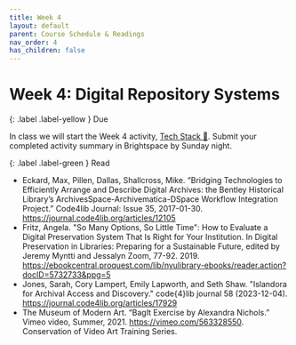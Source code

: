 ```yaml
---
title: Week 4
layout: default
parent: Course Schedule & Readings
nav_order: 4
has_children: false
---
```


# Week 4: Digital Repository Systems

<!-- <a href="{{ site.baseurl }}/slides/week_04_slide_deck.html" target="_blank">Slides</a> -->

{: .label .label-yellow }
Due

In class we will start the Week 4 activity, <a href="https://digital-archives.github.io/HISTGA1011/activities/tech_stack.html" target="_blank">Tech Stack 🥞</a>. Submit your completed activity summary in Brightspace by Sunday night.

{: .label .label-green }
Read
* Eckard, Max, Pillen, Dallas, Shallcross, Mike. “Bridging Technologies to Efficiently Arrange and Describe Digital Archives: the Bentley Historical Library’s ArchivesSpace-Archivematica-DSpace Workflow Integration Project.” Code4lib Journal: Issue 35, 2017-01-30. <a href="https://journal.code4lib.org/articles/12105" target="_blank">https://journal.code4lib.org/articles/12105</a>
* Fritz, Angela. "So Many Options, So Little Time": How to Evaluate a Digital Preservation System That Is Right for Your Institution. In Digital Preservation in Libraries: Preparing for a Sustainable Future, edited by Jeremy Myntti and Jessalyn Zoom, 77-92. 2019. <a href="https://ebookcentral.proquest.com/lib/nyulibrary-ebooks/reader.action?docID=5732733&ppg=5" target="_blank">https://ebookcentral.proquest.com/lib/nyulibrary-ebooks/reader.action?docID=5732733&ppg=5</a>
* Jones, Sarah, Cory Lampert, Emily Lapworth, and Seth Shaw. "Islandora for Archival Access and Discovery." code{4}lib journal 58 (2023-12-04).
<a href="https://journal.code4lib.org/articles/17929" target="_blank">https://journal.code4lib.org/articles/17929</a>
* The Museum of Modern Art. “BagIt Exercise by Alexandra Nichols.” Vimeo video, Summer, 2021. <a href="https://vimeo.com/563328550" target="_blank">https://vimeo.com/563328550</a>. Conservation of Video Art Training Series.